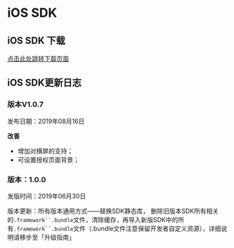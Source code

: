 # iOS SDK

## iOS SDK 下载

[点击此处跳转下载页面](https://github.com/WFC-LinkedME/LinkAccount)

## iOS SDK更新日志

### 版本V1.0.7

发布日期：2019年08月16日

**改善**

* 增加对横屏的支持；
* 可设置授权页面背景；

### 版本：1.0.0

发版时间：2019年06月30日

版本更新：所有版本通用方式——替换SDK静态库， 删除旧版本SDK所有相关的```.framework``.bundle```文件，清除缓存，再导入新版SDK中的所有```.framework``.bundle```文件（.bundle文件注意保留开发者自定义资源），详细说明请移步至「升级指南」

